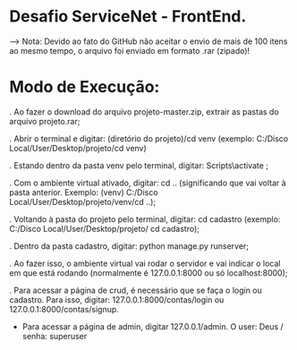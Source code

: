 # Desafio ServiceNet - FrontEnd.

--> Nota: Devido ao fato do GitHub não aceitar o envio de mais de 100 itens ao mesmo tempo, o arquivo foi enviado em formato .rar (zipado)!

# Modo de Execução:

. Ao fazer o download do arquivo projeto-master.zip, extrair as pastas do arquivo projeto.rar;

. Abrir o terminal e digitar: (diretório do projeto)/cd venv (exemplo: C:/Disco Local/User/Desktop/projeto/cd venv)

. Estando dentro da pasta venv pelo terminal, digitar: Scripts\activate ;

. Com o ambiente virtual ativado, digitar: cd .. (significando que vai voltar à pasta anterior. Exemplo: (venv) C:/Disco Local/User/Desktop/projeto/venv/cd ..);

. Voltando à pasta do projeto pelo terminal, digitar: cd cadastro  (exemplo: C:/Disco Local/User/Desktop/projeto/ cd cadastro);

. Dentro da pasta cadastro, digitar: python manage.py runserver;

. Ao fazer isso, o ambiente virtual vai rodar o servidor e vai indicar o local em que está rodando (normalmente é 127.0.0.1:8000 ou só localhost:8000);

. Para acessar a página de crud, é necessário que se faça o login ou cadastro. Para isso, digitar: 127.0.0.1:8000/contas/login ou 127.0.0.1:8000/contas/signup.

* Para acessar a página de admin, digitar 127.0.0.1/admin. O user: Deus / senha: superuser
